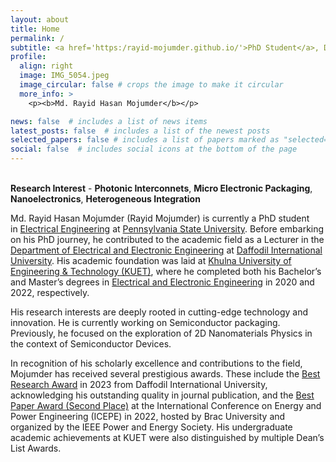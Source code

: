 ```yaml
---
layout: about
title: Home
permalink: /
subtitle: <a href='https:/rayid-mojumder.github.io/'>PhD Student</a>, Dept. of Electrical Engineering, Penn State - University Park
profile:
  align: right
  image: IMG_5054.jpeg
  image_circular: false # crops the image to make it circular
  more_info: >
    <p><b>Md. Rayid Hasan Mojumder</b></p>

news: false  # includes a list of news items
latest_posts: false  # includes a list of the newest posts
selected_papers: false # includes a list of papers marked as "selected={true}"
social: false  # includes social icons at the bottom of the page
---
```

<br><b>Research Interest</b> - <strong>Photonic Interconnets</strong>, <strong>Micro Electronic Packaging</strong>, <strong>Nanoelectronics</strong>, <strong>Heterogeneous Integration</strong><br>

Md. Rayid Hasan Mojumder (Rayid Mojumder) is currently a PhD student in [Electrical Engineering](https://www.eecs.psu.edu/) at [Pennsylvania State University](https://www.psu.edu/). Before embarking on his PhD journey, he contributed to the academic field as a Lecturer in the [Department of Electrical and Electronic Engineering](https://daffodilvarsity.edu.bd/department/eee) at [Daffodil International University](https://daffodilvarsity.edu.bd/). His academic foundation was laid at [Khulna University of Engineering & Technology (KUET)](https://www.kuet.ac.bd/), where he completed both his Bachelor’s and Master’s degrees in [Electrical and Electronic Engineering](https://www.kuet.ac.bd/department/EEE/) in 2020 and 2022, respectively.

His research interests are deeply rooted in cutting-edge technology and innovation. He is currently working on Semiconductor packaging. Previously, he focused on the exploration of 2D Nanomaterials Physics in the context of Semiconductor Devices.

In recognition of his scholarly excellence and contributions to the field, Mojumder has received several prestigious awards. These include the [Best Research Award](https://drive.google.com/file/d/1JiaF-y-gp3C3HmAB3it-Q-cYdZKZO73N/view) in 2023 from Daffodil International University, acknowledging his outstanding quality in journal publication, and the [Best Paper Award (Second Place)](https://drive.google.com/file/d/1peqDqsFiX77mkgjVRowOEXgYcW_rP7ph/view) at the International Conference on Energy and Power Engineering (ICEPE) in 2022, hosted by Brac University and organized by the IEEE Power and Energy Society. His undergraduate academic achievements at KUET were also distinguished by multiple Dean’s List Awards.

<!-- ========================= -->
<!--   MAPMYVISITORS WIDGET   -->
<!-- ========================= -->
<script type="text/javascript" id="mapmyvisitors"
  src="//mapmyvisitors.com/map.js?d=wQflhXcvXQaf3HCO_614YhpPgUE7XQ2kRYrQf6gHTtY&cl=ffffff&w=a">
</script>
<!-- ========================= -->
